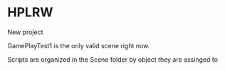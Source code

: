 # HPLRW

New project

GamePlayTest1 is the only valid scene right now.

Scripts are organized in the Scene folder by object they are assinged to
